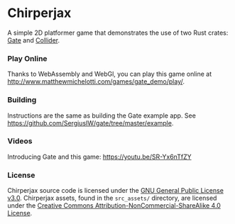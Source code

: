 # Chirperjax
A simple 2D platformer game that demonstrates the use of two Rust crates:
[Gate](https://crates.io/crates/gate) and [Collider](https://crates.io/crates/collider).

### Play Online

Thanks to WebAssembly and WebGl, you can play this game online at
<http://www.matthewmichelotti.com/games/gate_demo/play/>.

### Building

Instructions are the same as building the Gate example app.
See <https://github.com/SergiusIW/gate/tree/master/example>.

### Videos

Introducing Gate and this game: https://youtu.be/SR-Yx6nTfZY

### License

Chirperjax source code is licensed under the
[GNU General Public License v3.0](https://www.gnu.org/licenses/gpl-3.0.en.html).
Chirperjax assets, found in the `src_assets/` directory, are licensed under the
[Creative Commons Attribution-NonCommercial-ShareAlike 4.0 License](https://creativecommons.org/licenses/by-nc-sa/4.0/).

